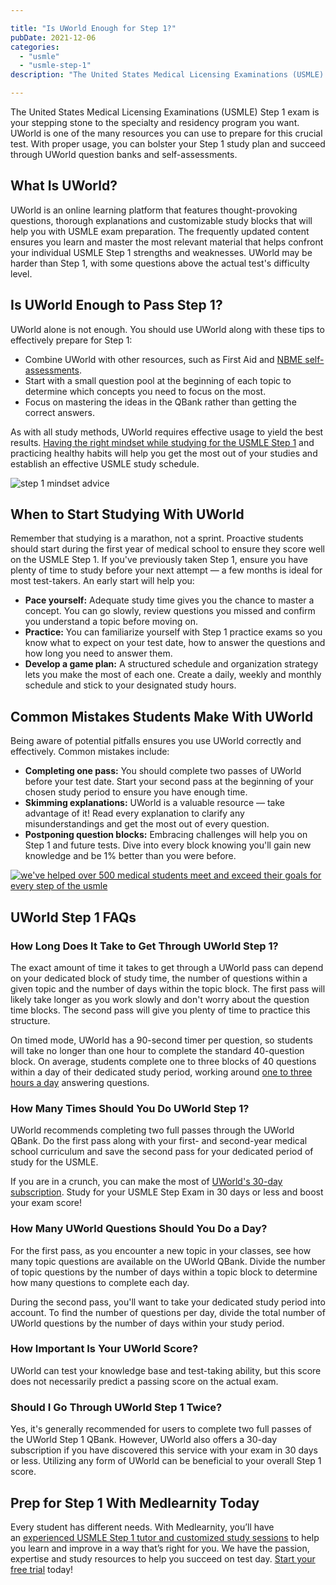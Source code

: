 ```yaml
---

title: "Is UWorld Enough for Step 1?"
pubDate: 2021-12-06
categories: 
  - "usmle"
  - "usmle-step-1"
description: "The United States Medical Licensing Examinations (USMLE) Step 1 exam is your stepping stone to the specialty and residency program you want. UWorld is one "

---
```



The United States Medical Licensing Examinations (USMLE) Step 1 exam is your stepping stone to the specialty and residency program you want. UWorld is one of the many resources you can use to prepare for this crucial test. With proper usage, you can bolster your Step 1 study plan and succeed through UWorld question banks and self-assessments.

## What Is UWorld?

UWorld is an online learning platform that features thought-provoking questions, thorough explanations and customizable study blocks that will help you with USMLE exam preparation. The frequently updated content ensures you learn and master the most relevant material that helps confront your individual USMLE Step 1 strengths and weaknesses. UWorld may be harder than Step 1, with some questions above the actual test's difficulty level.

## Is UWorld Enough to Pass Step 1?

UWorld alone is not enough. You should use UWorld along with these tips to effectively prepare for Step 1:

- Combine UWorld with other resources, such as First Aid and [NBME self-assessments](https://www.medlearnity.com/nbme-step-1-practice-exams/).
- Start with a small question pool at the beginning of each topic to determine which concepts you need to focus on the most.
- Focus on mastering the ideas in the QBank rather than getting the correct answers.

As with all study methods, UWorld requires effective usage to yield the best results. [Having the right mindset while studying for the USMLE Step 1](https://www.medlearnity.com/whats-your-usmle-step-1-mentality/) and practicing healthy habits will help you get the most out of your studies and establish an effective USMLE study schedule.

![step 1 mindset advice](https://www.medlearnity.com//images/wp/2021/12/01-is-uworld-enough-for-step-1.jpg)

## When to Start Studying With UWorld

Remember that studying is a marathon, not a sprint. Proactive students should start during the first year of medical school to ensure they score well on the USMLE Step 1. If you've previously taken Step 1, ensure you have plenty of time to study before your next attempt — a few months is ideal for most test-takers. An early start will help you:

- **Pace yourself:** Adequate study time gives you the chance to master a concept. You can go slowly, review questions you missed and confirm you understand a topic before moving on.
- **Practice:** You can familiarize yourself with Step 1 practice exams so you know what to expect on your test date, how to answer the questions and how long you need to answer them.
- **Develop a game plan:** A structured schedule and organization strategy lets you make the most of each one. Create a daily, weekly and monthly schedule and stick to your designated study hours.

## Common Mistakes Students Make With UWorld

Being aware of potential pitfalls ensures you use UWorld correctly and effectively. Common mistakes include:

- **Completing one pass:** You should complete two passes of UWorld before your test date. Start your second pass at the beginning of your chosen study period to ensure you have enough time.
- **Skimming explanations:** UWorld is a valuable resource — take advantage of it! Read every explanation to clarify any misunderstandings and get the most out of every question.
- **Postponing question blocks:** Embracing challenges will help you on Step 1 and future tests. Dive into every block knowing you'll gain new knowledge and be 1% better than you were before.

[![we've helped over 500 medical students meet and exceed their goals for every step of the usmle](https://www.medlearnity.com//images/wp/2022/06/01-start-here.png)](https://www.medlearnity.com/start-here/)

## UWorld Step 1 FAQs

### How Long Does It Take to Get Through UWorld Step 1?

The exact amount of time it takes to get through a UWorld pass can depend on your dedicated block of study time, the number of questions within a given topic and the number of days within the topic block. The first pass will likely take longer as you work slowly and don't worry about the question time blocks. The second pass will give you plenty of time to practice this structure.

On timed mode, UWorld has a 90-second timer per question, so students will take no longer than one hour to complete the standard 40-question block. On average, students complete one to three blocks of 40 questions within a day of their dedicated study period, working around [one to three hours a day](https://medical.uworld.com/blog/medical/how-i-got-through-the-uworld-qbank-twice-a-complete-guide/) answering questions.

### How Many Times Should You Do UWorld Step 1?

UWorld recommends completing two full passes through the UWorld QBank. Do the first pass along with your first- and second-year medical school curriculum and save the second pass for your dedicated period of study for the USMLE.

If you are in a crunch, you can make the most of [UWorld's 30-day subscription](https://medical.uworld.com/blog/medical/uworld-in-30-days-making-the-most-out-of-uworlds-most-basic-subscription/). Study for your USMLE Step Exam in 30 days or less and boost your exam score!

### How Many UWorld Questions Should You Do a Day?

For the first pass, as you encounter a new topic in your classes, see how many topic questions are available on the UWorld QBank. Divide the number of topic questions by the number of days within a topic block to determine how many questions to complete each day.

During the second pass, you'll want to take your dedicated study period into account. To find the number of questions per day, divide the total number of UWorld questions by the number of days within your study period.

### How Important Is Your UWorld Score?

UWorld can test your knowledge base and test-taking ability, but this score does not necessarily predict a passing score on the actual exam.

### Should I Go Through UWorld Step 1 Twice?

Yes, it's generally recommended for users to complete two full passes of the UWorld Step 1 QBank. However, UWorld also offers a 30-day subscription if you have discovered this service with your exam in 30 days or less. Utilizing any form of UWorld can be beneficial to your overall Step 1 score.

## Prep for Step 1 With Medlearnity Today

Every student has different needs. With Medlearnity, you’ll have an [experienced USMLE Step 1 tutor and customized study sessions](https://www.medlearnity.com/usmle-tutoring-step-1/) to help you learn and improve in a way that’s right for you. We have the passion, expertise and study resources to help you succeed on test day. [Start your free trial](https://www.medlearnity.com/start-here/) today!
